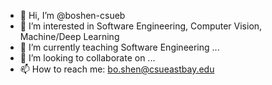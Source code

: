 - 👋 Hi, I’m @boshen-csueb
- 👀 I’m interested in Software Engineering, Computer Vision, Machine/Deep Learning
- 🌱 I’m currently teaching Software Engineering ...
- 💞️ I’m looking to collaborate on ...
- 📫 How to reach me: bo.shen@csueastbay.edu


<!---
boshen-csueb/boshen-csueb is a ✨ special ✨ repository because its `README.md` (this file) appears on your GitHub profile.
You can click the Preview link to take a look at your changes.
--->
